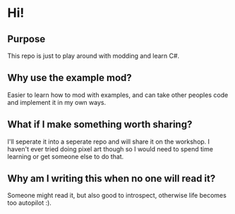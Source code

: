 # Hi!

## Purpose
This repo is just to play around with modding and learn C#.

## Why use the example mod?
Easier to learn how to mod with examples, and can take other peoples code and implement it in my own ways.

## What if I make something worth sharing?
I'll seperate it into a seperate repo and will share it on the workshop. I haven't ever tried doing pixel art though so I would need to spend time learning or get someone else to do that.

## Why am I writing this when no one will read it?
Someone might read it, but also good to introspect, otherwise life becomes too autopilot :).
